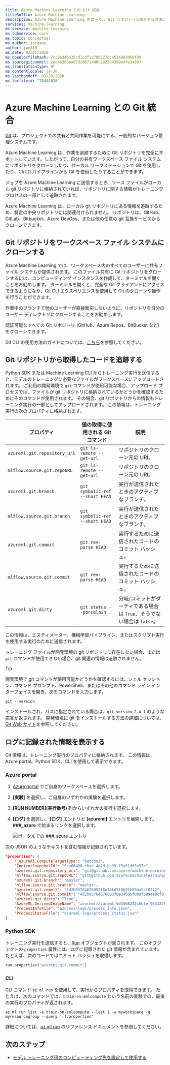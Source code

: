 ```yaml
---
title: Azure Machine Learning との Git 統合
titleSuffix: Azure Machine Learning
description: Azure Machine Learning をローカル Git リポジトリと統合する方法について説明します。 Git リポジトリであるローカル ディレクトリからトレーニング実行を送信した場合、リポジトリ、ブランチ、および現在のコミットに関する情報が、実行の一部として追跡されます。
services: machine-learning
ms.service: machine-learning
ms.subservice: core
ms.topic: conceptual
ms.author: jordane
author: jpe316
ms.date: 03/05/2020
ms.openlocfilehash: 7cc2e346a35cd1cdf1278b527dc451a903d60f89
ms.sourcegitcommit: 2ec4b3d0bad7dc0071400c2a2264399e4fe34897
ms.translationtype: HT
ms.contentlocale: ja-JP
ms.lasthandoff: 03/28/2020
ms.locfileid: "78402828"
---
```

# <a name="git-integration-for-azure-machine-learning"></a>Azure Machine Learning との Git 統合

[Git](https://git-scm.com/) は、プロジェクトでの共有と共同作業を可能にする、一般的なバージョン管理システムです。 

Azure Machine Learning は、作業を追跡するために Git リポジトリを完全にサポートしています。したがって、自分の共有ワークスペース ファイル システムにリポジトリをクローンしたり、ローカル ワークステーションで Git を使用したり、CI/CD パイプラインから Git を使用したりすることができます。

ジョブを Azure Machine Learning に送信するとき、ソース ファイルがローカル git リポジトリに格納されていれば、リポジトリに関する情報がトレーニング プロセスの一部として追跡されます。

Azure Machine Learning は、ローカル git リポジトリにある情報を追跡するため、特定の中央リポジトリには関連付けられません。 リポジトリは、GitHub、GitLab、Bitbucket、Azure DevOps、または他の任意の git 互換サービスからクローンできます。

## <a name="clone-git-repositories-into-your-workspace-file-system"></a>Git リポジトリをワークスペース ファイル システムにクローンする
Azure Machine Learning では、ワークスペース内のすべてのユーザーに共有ファイル システムが提供されます。
このファイル共有に Git リポジトリをクローンするには、コンピューティング インスタンスを作成して、ターミナルを開くことをお勧めします。
ターミナルを開くと、完全な Git クライアントにアクセスできるようになり、Git CLI エクスペリエンスを使用して Git のクローンや操作を行うことができます。

作業中のブランチで他のユーザーが直接衝突しないように、リポジトリを自分のユーザー ディレクトリにクローンすることをお勧めします。

認証可能なすべての Git リポジトリ (GitHub、Azure Repos、BitBucket など) をクローンできます。

Git CLI の使用方法のガイドについては、[こちら](https://guides.github.com/introduction/git-handbook/)を参照してください。

## <a name="track-code-that-comes-from-git-repositories"></a>Git リポジトリから取得したコードを追跡する

Python SDK または Machine Learning CLI からトレーニング実行を送信すると、モデルのトレーニングに必要なファイルがワークスペースにアップロードされます。 ご利用の開発環境で `git` コマンドが使用可能な場合、アップロード プロセスでは、ファイルが git リポジトリに格納されているかどうかを確認するためにそのコマンドが使用されます。 その場合、git リポジトリからの情報もトレーニング実行の一部としてアップロードされます。 この情報は、トレーニング実行の次のプロパティに格納されます。

| プロパティ | 値の取得に使用される Git コマンド | 説明 |
| ----- | ----- | ----- |
| `azureml.git.repository_uri` | `git ls-remote --get-url` | リポジトリのクローン元の URI。 |
| `mlflow.source.git.repoURL` | `git ls-remote --get-url` | リポジトリのクローン元の URI。 |
| `azureml.git.branch` | `git symbolic-ref --short HEAD` | 実行が送信されたときのアクティブなブランチ。 |
| `mlflow.source.git.branch` | `git symbolic-ref --short HEAD` | 実行が送信されたときのアクティブなブランチ。 |
| `azureml.git.commit` | `git rev-parse HEAD` | 実行するために送信されたコードのコミット ハッシュ。 |
| `mlflow.source.git.commit` | `git rev-parse HEAD` | 実行するために送信されたコードのコミット ハッシュ。 |
| `azureml.git.dirty` | `git status --porcelain .` | 分岐/コミットがダーティである場合は `True`、そうでない場合は `false`。 |

この情報は、エスティメーター、機械学習パイプライン、またはスクリプト実行を使用する実行のために送信されます。

トレーニング ファイルが開発環境の git リポジトリに存在しない場合、または `git` コマンドが使用できない場合、git 関連の情報は追跡されません。

> [!TIP]
> 開発環境で git コマンドが使用可能かどうかを確認するには、シェル セッション、コマンド プロンプト、PowerShell、またはその他のコマンド ライン インターフェイスを開き、次のコマンドを入力します。
>
> ```
> git --version
> ```
>
> インストールされ、パスに指定されている場合は、`git version 2.4.1` のような応答が返されます。 開発環境に git をインストールする方法の詳細については、[Git Web サイト](https://git-scm.com/)を参照してください。

## <a name="view-the-logged-information"></a>ログに記録された情報を表示する

Git 情報は、トレーニング実行のプロパティに格納されます。 この情報は、Azure portal、Python SDK、CLI を使用して表示できます。 

### <a name="azure-portal"></a>Azure portal

1. [Azure portal](https://portal.azure.com) でご自身のワークスペースを選択します。
1. __[実験]__ を選択し、ご自身のいずれかの実験を選択します。
1. __[RUN NUMBER]\(実行番号\)__ 列からいずれかの実行を選択します。
1. __[ログ]__ を選択し、 __[ログ]__ エントリと __[azureml]__ エントリを展開します。 __###\_azure__ で始まるリンクを選択します。

    ![ポータルでの ###_azure エントリ](./media/concept-train-model-git-integration/azure-machine-learning-logs.png)

次の JSON のようなテキストを含む情報が記録されています。

```json
"properties": {
    "_azureml.ComputeTargetType": "batchai",
    "ContentSnapshotId": "5ca66406-cbac-4d7d-bc95-f5a51dd3e57e",
    "azureml.git.repository_uri": "git@github.com:azure/machinelearningnotebooks",
    "mlflow.source.git.repoURL": "git@github.com:azure/machinelearningnotebooks",
    "azureml.git.branch": "master",
    "mlflow.source.git.branch": "master",
    "azureml.git.commit": "4d2b93784676893f8e346d5f0b9fb894a9cf0742",
    "mlflow.source.git.commit": "4d2b93784676893f8e346d5f0b9fb894a9cf0742",
    "azureml.git.dirty": "True",
    "AzureML.DerivedImageName": "azureml/azureml_9d3568242c6bfef9631879915768deaf",
    "ProcessInfoFile": "azureml-logs/process_info.json",
    "ProcessStatusFile": "azureml-logs/process_status.json"
}
```

### <a name="python-sdk"></a>Python SDK

トレーニング実行を送信すると、[Run](https://docs.microsoft.com/python/api/azureml-core/azureml.core.run%28class%29?view=azure-ml-py) オブジェクトが返されます。 このオブジェクトの `properties` 属性には、ログに記録された git 情報が含まれています。 たとえば、次のコードではコミット ハッシュを取得します。

```python
run.properties['azureml.git.commit']
```

### <a name="cli"></a>CLI

CLI コマンド `az ml run` を使用して、実行からプロパティを取得できます。 たとえば、次のコマンドでは、`train-on-amlcompute` という名前の実験での、最後の実行のプロパティが返されます。

```azurecli-interactive
az ml run list -e train-on-amlcompute --last 1 -w myworkspace -g myresourcegroup --query '[].properties'
```

詳細については、[az ml run](https://docs.microsoft.com/cli/azure/ext/azure-cli-ml/ml/run?view=azure-cli-latest) のリファレンス ドキュメントを参照してください。

## <a name="next-steps"></a>次のステップ

* [モデル トレーニング用のコンピューティング先を設定して使用する](how-to-set-up-training-targets.md)
